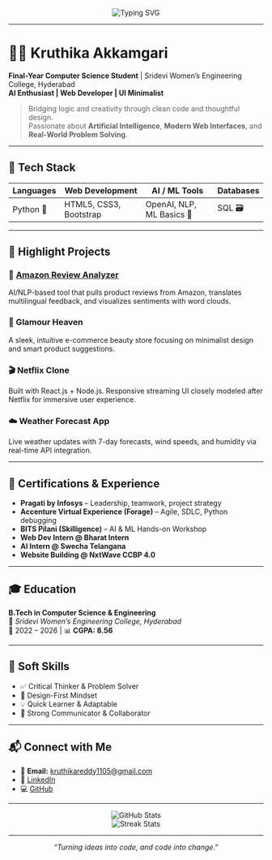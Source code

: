 <!-- HEADER BANNER -->
<div align="center">
  <img src="https://readme-typing-svg.herokuapp.com?font=Fira+Code&duration=3000&pause=1000&center=true&vCenter=true&width=440&lines=Hi+%F0%9F%91%8B%2C+I'm+Kruthika+Akkamgari;Aspiring+AI+Developer+%F0%9F%A7%A0;Passionate+about+Tech+%F0%9F%92%BB;Let's+build+something+amazing!" alt="Typing SVG" />
</div>

---

# 👩‍💻 Kruthika Akkamgari

**Final-Year Computer Science Student** | Sridevi Women’s Engineering College, Hyderabad  
**AI Enthusiast | Web Developer | UI Minimalist**

> Bridging logic and creativity through clean code and thoughtful design.  
> Passionate about **Artificial Intelligence**, **Modern Web Interfaces**, and **Real-World Problem Solving**.

---

## 💼 Tech Stack

| Languages       | Web Development        | AI / ML Tools          | Databases       |
|-----------------|------------------------|-------------------------|-----------------|
| Python 🐍        | HTML5, CSS3, Bootstrap | OpenAI, NLP, ML Basics 🤖 | SQL 🗃️           |

---

## 🚀 Highlight Projects

### 🧠 [Amazon Review Analyzer](https://github.com/Kruthikakkamgari/Amazon-Sentiment-analysis)
AI/NLP-based tool that pulls product reviews from Amazon, translates multilingual feedback, and visualizes sentiments with word clouds.

### 💄 Glamour Heaven
A sleek, intuitive e-commerce beauty store focusing on minimalist design and smart product suggestions.

### 🎬 Netflix Clone
Built with React.js + Node.js. Responsive streaming UI closely modeled after Netflix for immersive user experience.

### ☁️ Weather Forecast App
Live weather updates with 7-day forecasts, wind speeds, and humidity via real-time API integration.

---

## 🏅 Certifications & Experience

- **Pragati by Infosys** – Leadership, teamwork, project strategy  
- **Accenture Virtual Experience (Forage)** – Agile, SDLC, Python debugging  
- **BITS Pilani (Skilligence)** – AI & ML Hands-on Workshop  
- **Web Dev Intern @ Bharat Intern**  
- **AI Intern @ Swecha Telangana**  
- **Website Building @ NxtWave CCBP 4.0**

---

## 🎓 Education

**B.Tech in Computer Science & Engineering**  
📍 *Sridevi Women’s Engineering College, Hyderabad*  
📅 2022 – 2026 | 📊 **CGPA: 8.56**

---

## 🧠 Soft Skills

- ✅ Critical Thinker & Problem Solver  
- 🎯 Design-First Mindset  
- 💡 Quick Learner & Adaptable  
- 🤝 Strong Communicator & Collaborator

---

## 📬 Connect with Me

- 📧 **Email:** kruthikareddy1105@gmail.com  
- 💼 [LinkedIn](https://www.linkedin.com/in/kruthika-akkamgari)  
- 💻 [GitHub](https://github.com/kruthikakkamgari)

---

<div align="center">
  <img src="https://github-readme-stats.vercel.app/api?username=kruthikakkamgari&show_icons=true&theme=tokyonight&hide_border=true&count_private=true" alt="GitHub Stats" />
  <br>
  <img src="https://github-readme-streak-stats.herokuapp.com?user=kruthikakkamgari&theme=tokyonight&hide_border=true" alt="Streak Stats" />
</div>

---

<p align="center"><i>“Turning ideas into code, and code into change.”</i></p>
